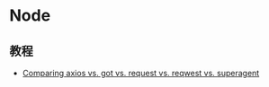# Node

## 教程

- [Comparing axios vs. got vs. request vs. reqwest vs. superagent](https://npmcompare.com/compare/axios,got,request,reqwest,superagent)